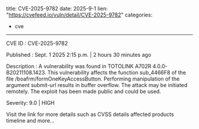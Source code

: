  
title: CVE-2025-9782
date: 2025-9-1
lien: "https://cvefeed.io/vuln/detail/CVE-2025-9782"
categories:
  - cve
---

CVE ID : CVE-2025-9782

Published :  Sept. 1
2025
2:15 p.m. | 2 hours
30 minutes ago

Description : A vulnerability was found in TOTOLINK A702R 4.0.0-B20211108.1423. This vulnerability affects the function sub_4466F8 of the file /boafrm/formOneKeyAccessButton. Performing manipulation of the argument submit-url results in buffer overflow. The attack may be initiated remotely. The exploit has been made public and could be used.

Severity: 9.0 | HIGH

Visit the link for more details
such as CVSS details
affected products
timeline
and more...
